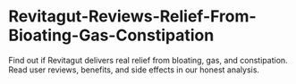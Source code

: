 # Revitagut-Reviews-Relief-From-Bioating-Gas-Constipation
Find out if Revitagut delivers real relief from bloating, gas, and constipation. Read user reviews, benefits, and side effects in our honest analysis.
